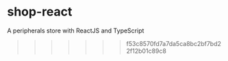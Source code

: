# shop-react
A peripherals store with ReactJS and TypeScript
>>>>>>> f53c8570fd7a7da5ca8bc2bf7bd22f12b01c89c8
